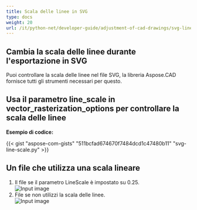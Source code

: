 ```yaml
---
title: Scala delle linee in SVG
type: docs
weight: 20
url: /it/python-net/developer-guide/adjustment-of-cad-drawings/svg-line-scale/
---
```


## **Cambia la scala delle linee durante l'esportazione in SVG**

Puoi controllare la scala delle linee nel file SVG, la libreria Aspose.CAD fornisce tutti gli strumenti necessari per questo.

## **Usa il parametro line_scale in vector_rasterization_options per controllare la scala delle linee**

**Esempio di codice:**

{{< gist "aspose-com-gists" "511bcfad674670f7484dcd1c47480b11" "svg-line-scale.py" >}}

## Un file che utilizza una scala lineare
1. Il file se il parametro LineScale è impostato su 0.25.<br>
![Input image](/cad/_assets/guide/svg/line_scale_0.25.png)<br>
1. File se non utilizzi la scala delle linee.<br>
![Input image](/cad/_assets/guide/svg/basic_options.png)<br>
